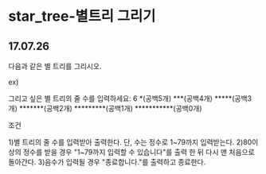 # star_tree-별트리 그리기
## 17.07.26

다음과 같은 별 트리를 그리시오.

ex)

그리고 싶은 별 트리의 줄 수를 입력하세요: 6
     *(공백5개)
    ***(공백4개)
   *****(공백3개)
  *******(공백2개)
 *********(공백1개)
***********(공백0개)

조건

1)별 트리의 줄 수를 입력받아 출력한다. 단, 수는 정수로 1~79까지 입력받는다.
2)80이상의 정수를 받을 경우 "1~79까지 입력할 수 있습니다"를 출력 한 뒤 다시 맨 처음으로 돌아간다.
3)음수가 입력될 경우 "종료합니다."를 출력하고 종료한다.